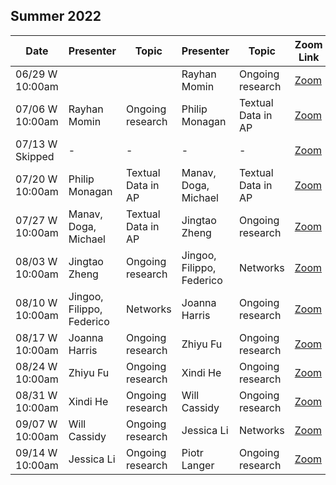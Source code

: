 ## Summer 2022

| Date                      | Presenter                 | Topic                | Presenter                 | Topic                       | Zoom Link |
|---------------------------|---------------------------|----------------------|---------------------------|-----------------------------| ----------|
| 06/29 W 10:00am           |                           |                      | Rayhan Momin              | Ongoing research            | [Zoom](https://uchicago.zoom.us/j/97478047591?pwd=RTk2cmg4c0hkV1pGUXN1Zkx6M1pLZz09)   
| 07/06 W 10:00am           | Rayhan Momin              | Ongoing research     | Philip Monagan            | Textual Data in AP          | [Zoom](https://uchicago.zoom.us/j/97478047591?pwd=RTk2cmg4c0hkV1pGUXN1Zkx6M1pLZz09)   
| 07/13 W Skipped           |  -                        |    -                 |     -                     |        -                    | [Zoom](https://uchicago.zoom.us/j/97478047591?pwd=RTk2cmg4c0hkV1pGUXN1Zkx6M1pLZz09)   
| 07/20 W 10:00am           | Philip Monagan            | Textual Data in AP   | Manav, Doga, Michael      | Textual Data in AP          | [Zoom](https://uchicago.zoom.us/j/97478047591?pwd=RTk2cmg4c0hkV1pGUXN1Zkx6M1pLZz09)   
| 07/27 W 10:00am           | Manav, Doga, Michael      | Textual Data in AP   | Jingtao Zheng             | Ongoing research            | [Zoom](https://uchicago.zoom.us/j/97478047591?pwd=RTk2cmg4c0hkV1pGUXN1Zkx6M1pLZz09)   
| 08/03 W 10:00am           | Jingtao Zheng             | Ongoing research     | Jingoo, Filippo, Federico | Networks                    | [Zoom](https://uchicago.zoom.us/j/97478047591?pwd=RTk2cmg4c0hkV1pGUXN1Zkx6M1pLZz09)   
| 08/10 W 10:00am           | Jingoo, Filippo, Federico | Networks             | Joanna Harris             | Ongoing research            | [Zoom](https://uchicago.zoom.us/j/97478047591?pwd=RTk2cmg4c0hkV1pGUXN1Zkx6M1pLZz09)   
| 08/17 W 10:00am           | Joanna Harris             | Ongoing research     | Zhiyu Fu                  | Ongoing research            | [Zoom](https://uchicago.zoom.us/j/97478047591?pwd=RTk2cmg4c0hkV1pGUXN1Zkx6M1pLZz09)   
| 08/24 W 10:00am           | Zhiyu Fu                  | Ongoing research     | Xindi He                  | Ongoing research            | [Zoom](https://uchicago.zoom.us/j/97478047591?pwd=RTk2cmg4c0hkV1pGUXN1Zkx6M1pLZz09)   
| 08/31 W 10:00am           | Xindi He                  | Ongoing research     | Will Cassidy              | Ongoing research            | [Zoom](https://uchicago.zoom.us/j/97478047591?pwd=RTk2cmg4c0hkV1pGUXN1Zkx6M1pLZz09)   
| 09/07 W 10:00am           | Will Cassidy              | Ongoing research     | Jessica Li                | Networks                    | [Zoom](https://uchicago.zoom.us/j/97478047591?pwd=RTk2cmg4c0hkV1pGUXN1Zkx6M1pLZz09)   
| 09/14 W 10:00am           | Jessica Li                | Ongoing research     | Piotr Langer              | Ongoing research            | [Zoom](https://uchicago.zoom.us/j/97478047591?pwd=RTk2cmg4c0hkV1pGUXN1Zkx6M1pLZz09)   
